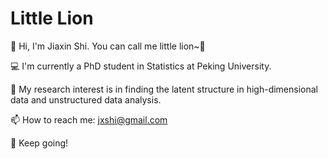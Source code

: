 
# Little Lion 
👋 Hi, I'm Jiaxin Shi. You can call me little lion~🦁 

💻 I'm currently a PhD student in Statistics at Peking University. 

🧐 My research interest is in finding the latent structure in high-dimensional data and unstructured data analysis.

📫 How to reach me: jxshi@gmail.com

👧 Keep going! 
<!--
**Shi12056/Shi12056** is a ✨ _special_ ✨ repository because its `README.md` (this file) appears on your GitHub profile.

Here are some ideas to get you started:

- 🔭 I’m currently working on ...
- 🌱 I’m currently learning ...
- 👯 I’m looking to collaborate on ...
- 🤔 I’m looking for help with ...
- 💬 Ask me about ...
- 📫 How to reach me: ...
- 😄 Pronouns: ...
- ⚡ Fun fact: ...
-->
